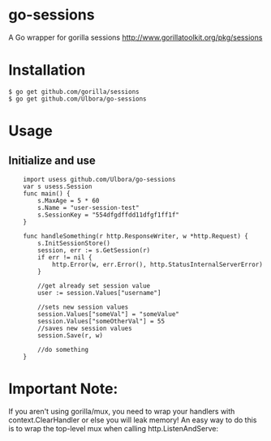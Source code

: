 go-sessions 
==============

A Go wrapper for gorilla sessions
http://www.gorillatoolkit.org/pkg/sessions

# Installation

```
$ go get github.com/gorilla/sessions
$ go get github.com/Ulbora/go-sessions

```

# Usage

## Initialize and use
```
    import usess github.com/Ulbora/go-sessions
    var s usess.Session
    func main() {
	    s.MaxAge = 5 * 60
	    s.Name = "user-session-test"
	    s.SessionKey = "554dfgdffdd11dfgf1ff1f"
    }

    func handleSomething(r http.ResponseWriter, w *http.Request) {
	    s.InitSessionStore()
        session, err := s.GetSession(r)
	    if err != nil {
		    http.Error(w, err.Error(), http.StatusInternalServerError)
	    }

        //get already set session value        
	    user := session.Values["username"]

        //sets new session values
        session.Values["someVal"] = "someValue"
        session.Values["someOtherVal"] = 55
        //saves new session values
        session.Save(r, w)

        //do something
    }
```

# Important Note:
If you aren't using gorilla/mux, you need to wrap your handlers with context.ClearHandler or else you will leak memory! An easy way to do this is to wrap the top-level mux when calling http.ListenAndServe: